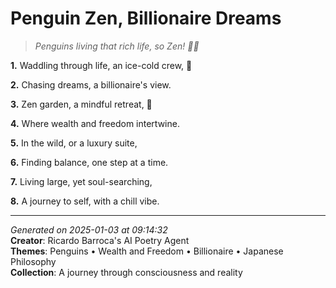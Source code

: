 # Penguin Zen, Billionaire Dreams

> *Penguins living that rich life, so Zen! 🧸🐧*

**1.** Waddling through life, an ice-cold crew, 🐧


**2.** Chasing dreams, a billionaire's view.


**3.** Zen garden, a mindful retreat, 🍵


**4.** Where wealth and freedom intertwine.


**5.** In the wild, or a luxury suite,


**6.** Finding balance, one step at a time.


**7.** Living large, yet soul-searching,


**8.** A journey to self, with a chill vibe.



---

*Generated on 2025-01-03 at 09:14:32*  
**Creator**: Ricardo Barroca's AI Poetry Agent  
**Themes**: Penguins • Wealth and Freedom • Billionaire • Japanese Philosophy  
**Collection**: A journey through consciousness and reality